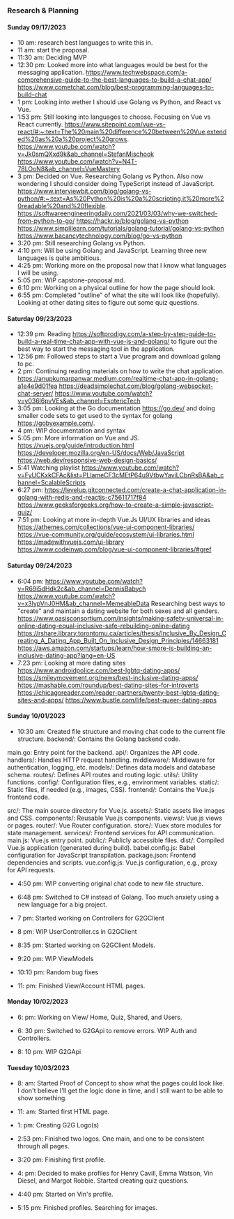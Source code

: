 ### Research & Planning
#### Sunday 09/17/2023

* 10 am: research best languages to write this in.
* 11 am: start the proposal.
* 11:30 am: Deciding MVP
* 12:30 pm: Looked more into what languages would be best for the messaging application.
https://www.techwebspace.com/a-comprehensive-guide-to-the-best-languages-to-build-a-chat-app/
https://www.cometchat.com/blog/best-programming-languages-to-build-chat
* 1 pm: Looking into wether I should use Golang vs Python, and React vs Vue.
* 1:53 pm: Still looking into languages to choose. Focusing on Vue vs React currently.
https://www.sitepoint.com/vue-vs-react/#:~:text=The%20main%20difference%20between%20Vue,extended%20as%20a%20project%20grows.
https://www.youtube.com/watch?v=Jk0smQXxd9k&ab_channel=StefanMischook
https://www.youtube.com/watch?v=N4T-78LOoN8&ab_channel=VueMastery
* 3 pm: Decided on Vue. Researching Golang vs Python. Also now wondering I should consider doing TypeScript instead of JavaScript.
https://www.interviewbit.com/blog/golang-vs-python/#:~:text=As%20Python%20is%20a%20scripting,it%20more%20readable%20and%20flexible.
https://softwareengineeringdaily.com/2021/03/03/why-we-switched-from-python-to-go/
https://hackr.io/blog/golang-vs-python
https://www.simplilearn.com/tutorials/golang-tutorial/golang-vs-python
https://www.bacancytechnology.com/blog/go-vs-python
* 3:20 pm: Still researching Golang vs Python. 
* 4:10 pm: Will be using Golang and JavaScript. Learning three new languages is quite ambitious.
* 4:25 pm: Working more on the proposal now that I know what languages I will be using.
* 5:05 pm: WIP capstone-proposal.md.
* 6:10 pm: Working on a physical outline for how the page should look.
* 6:55 pm: Completed "outline" of what the site will look like (hopefully). Looking at other dating sites to figure out some quiz questions.

#### Saturday 09/23/2023

* 12:39 pm: Reading https://softprodigy.com/a-step-by-step-guide-to-build-a-real-time-chat-app-with-vue-js-and-golang/ to figure out the best way to start the messaging tool in the application.
* 12:56 pm: Followed steps to start a Vue program and download golang to pc.
* 2 pm: Continuing reading materials on how to write the chat application. https://anupkumarpanwar.medium.com/realtime-chat-app-in-golang-a1e4e9d01fea
https://deadsimplechat.com/blog/golang-websocket-chat-server/
https://www.youtube.com/watch?v=y036l6pvVEs&ab_channel=EsotericTech
* 3:05 pm: Looking at the Go documentation https://go.dev/ and doing smaller code sets to get used to the syntax for golang https://gobyexample.com/.
* 4 pm: WIP documentation and syntax
* 5:05 pm: More information on Vue and JS. https://vuejs.org/guide/introduction.html https://developer.mozilla.org/en-US/docs/Web/JavaScript https://web.dev/responsive-web-design-basics/
* 5:41 Watching playlist https://www.youtube.com/watch?v=FyUCKxkCFAc&list=PLlameCF3cMEtP64u9VtbwYaviLCbnRsBA&ab_channel=ScalableScripts
* 6:27 pm: https://levelup.gitconnected.com/create-a-chat-application-in-golang-with-redis-and-reactjs-c75611717f84 https://www.geeksforgeeks.org/how-to-create-a-simple-javascript-quiz/
* 7:51 pm: Looking at more in-depth Vue.Js UI/UX libraries and ideas https://athemes.com/collections/vue-ui-component-libraries/ https://vue-community.org/guide/ecosystem/ui-libraries.html https://madewithvuejs.com/ui-library https://www.codeinwp.com/blog/vue-ui-component-libraries/#gref

#### Saturday 09/24/2023
* 6:04 pm: https://www.youtube.com/watch?v=R69i5dHdk2c&ab_channel=DennisBabych https://www.youtube.com/watch?v=x3lypVnJ0HM&ab_channel=MemeableData Researching best ways to "create" and maintain a dating website for both sexes and all genders. 
https://www.oasisconsortium.com/insights/making-safety-universal-in-online-dating-equal-inclusive-safe-rebuilding-online-dating https://rshare.library.torontomu.ca/articles/thesis/Inclusive_By_Design_Creating_A_Dating_App_Built_On_Inclusive_Design_Principles/14663181 https://aws.amazon.com/startups/learn/how-smore-is-building-an-inclusive-dating-app?lang=en-US
* 7:23 pm: Looking at more dating sites https://www.androidpolice.com/best-lgbtq-dating-apps/ https://smileymovement.org/news/best-inclusive-dating-apps/ https://mashable.com/roundup/best-dating-sites-for-introverts https://chicagoreader.com/reader-partners/twenty-best-lgbtq-dating-sites-and-apps/ https://www.bustle.com/life/best-queer-dating-apps

#### Sunday 10/01/2023
* 10:30 am: Created file structure and moving chat code to the current file structure. 
backend/: Contains the Golang backend code.

main.go: Entry point for the backend.
api/: Organizes the API code.
handlers/: Handles HTTP request handling.
middleware/: Middleware for authentication, logging, etc.
models/: Defines data models and database schema.
routes/: Defines API routes and routing logic.
utils/: Utility functions.
config/: Configuration files, e.g., environment variables.
static/: Static files, if needed (e.g., images, CSS).
frontend/: Contains the Vue.js frontend code.

src/: The main source directory for Vue.js.
assets/: Static assets like images and CSS.
components/: Reusable Vue.js components.
views/: Vue.js views or pages.
router/: Vue Router configuration.
store/: Vuex store modules for state management.
services/: Frontend services for API communication.
main.js: Vue.js entry point.
public/: Publicly accessible files.
dist/: Compiled Vue.js application (generated during build).
babel.config.js: Babel configuration for JavaScript transpilation.
package.json: Frontend dependencies and scripts.
vue.config.js: Vue.js configuration, e.g., proxy for API requests.

* 4:50 pm: WIP converting original chat code to new file structure.

* 6:48 pm: Switched to C# instead of Golang. Too much anxiety using a new language for a big project.

* 7 pm: Started working on Controllers for G2GClient

* 8 pm: WIP UserController.cs in G2GClient

* 8:35 pm: Started working on G2GClient Models.

* 9:20 pm: WIP ViewModels

* 10:10 pm: Random bug fixes 

* 11: pm: Finished View/Account HTML pages.

#### Monday 10/02/2023

* 6: pm: Working on View/ Home, Quiz, Shared, and Users.

* 6: 30 pm: Switched to G2GApi to remove errors. WIP Auth and Controllers.

* 8: 10 pm: WIP G2GApi

#### Tuesday 10/03/2023
* 8: am: Started Proof of Concept to show what the pages could look like. I don't believe I'll get the logic done in time, and I still want to be able to show something.

* 11: am: Started first HTML page.

* 1: pm: Creating G2G Logo(s)

* 2:53 pm: Finished two logos. One main, and one to be consistent through all pages.

* 3:20 pm: Finishing first profile.

* 4: pm: Decided to make profiles for Henry Cavill, Emma Watson, Vin Diesel, and Margot Robbie. Started creating quiz questions.

* 4:40 pm: Started on Vin's profile.

* 5:15 pm: Finished profiles. Searching for images.